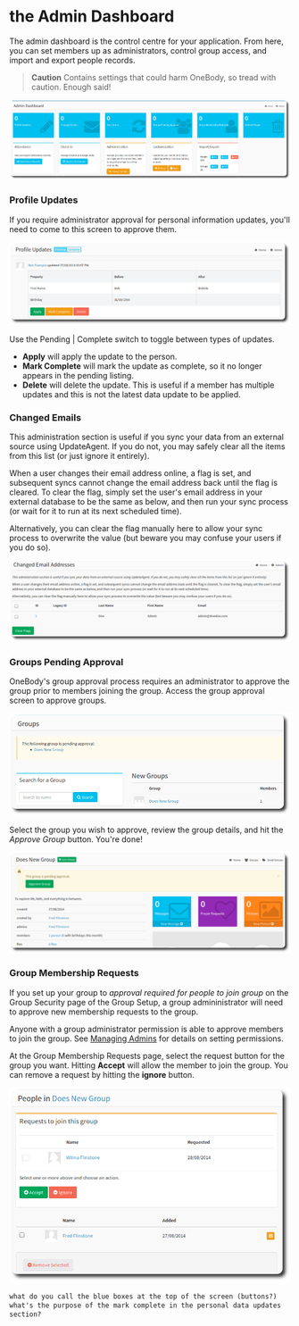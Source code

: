 # the Admin Dashboard

The admin dashboard is the control centre for your application. From here, you can set members up as administrators, control group access, and import and export people records.

> **Caution** Contains settings that could harm OneBody, so tread with caution. Enough said!

![Admin Dashboard](/img/admin/admin-dash-1.png)

### Profile Updates

If you require administrator approval for personal information updates, you'll need to come to this screen to approve them.

![Profile Updates](/img/admin/admin-dash-2.png)


Use the Pending | Complete switch to toggle between types of updates.

* **Apply** will apply the update to the person.
* **Mark Complete** will mark the update as complete, so it no longer appears in the pending listing.
* **Delete** will delete the update. This is useful if a member has multiple updates and this is not the latest data update to be applied.


### Changed Emails

This administration section is useful if you sync your data from an external source using UpdateAgent. If you do not, you may safely clear all the items from this list (or just ignore it entirely).

When a user changes their email address online, a flag is set, and subsequent syncs cannot change the email address back until the flag is cleared. To clear the flag, simply set the user's email address in your external database to be the same as below, and then run your sync process (or wait for it to run at its next scheduled time).

Alternatively, you can clear the flag manually here to allow your sync process to overwrite the value (but beware you may confuse your users if you do so).

![Changed Emails](/img/admin/admin-dash-3.png)

### Groups Pending Approval

OneBody's group approval process requires an administrator to approve the group prior to members joining the group. Access the group approval screen to approve groups.

![Group Approval](/img/admin/admin-dash-4.png)

Select the group you wish to approve, review the group details, and hit the *Approve Group* button. You're done!

![Group Approval](/img/admin/admin-dash-5.png)

### Group Membership Requests

If you set up your group to *approval required for people to join group* on the Group Security page of the Group Setup, a group admininistrator will need to approve new membership requests to the group.

Anyone with a group administrator permission is able to approve members to join the group. See [Managing Admins](administration/managing_admins.html) for details on setting permissions.

At the Group Membership Requests page, select the request button for the group you want. Hitting **Accept** will allow the member to join the group. You can remove a request by hitting the **ignore** button.

![Group Approval](/img/admin/admin-dash-6.png)


    what do you call the blue boxes at the top of the screen (buttons?)
    what's the purpose of the mark complete in the personal data updates section?









